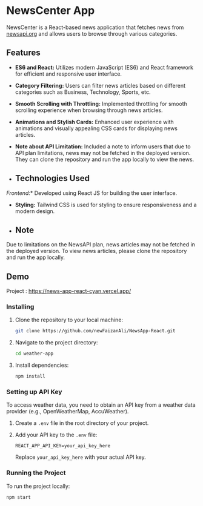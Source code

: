 # NewsCenter App

NewsCenter is a React-based news application that fetches news from [newsapi.org](https://newsapi.org/) and allows users to browse through various categories.

## Features

- **ES6 and React:** Utilizes modern JavaScript (ES6) and React framework for efficient and responsive user interface.
- **Category Filtering:** Users can filter news articles based on different categories such as Business, Technology, Sports, etc.
- **Smooth Scrolling with Throttling:** Implemented throttling for smooth scrolling experience when browsing through news articles.
- **Animations and Stylish Cards:** Enhanced user experience with animations and visually appealing CSS cards for displaying news articles.
- **Note about API Limitation:** Included a note to inform users that due to API plan limitations, news may not be fetched in the deployed version. They can clone the repository and run the app locally to view the news.

- ## Technologies Used
*Frontend:** Developed using React JS for building the user interface.
- **Styling:** Tailwind CSS is used for styling to ensure responsiveness and a modern design.

- ## Note

Due to limitations on the NewsAPI plan, news articles may not be fetched in the deployed version. To view news articles, please clone the repository and run the app locally.

## Demo

Project  : https://news-app-react-cyan.vercel.app/

### Installing

1. Clone the repository to your local machine:

    ```bash
    git clone https://github.com/newFaizanAli/NewsApp-React.git
    ```

2. Navigate to the project directory:

    ```bash
    cd weather-app
    ```

3. Install dependencies:

    ```bash
    npm install
    ```

### Setting up API Key

To access weather data, you need to obtain an API key from a weather data provider (e.g., OpenWeatherMap, AccuWeather).

1. Create a `.env` file in the root directory of your project.

2. Add your API key to the `.env` file:

    ```
    REACT_APP_API_KEY=your_api_key_here
    ```

    Replace `your_api_key_here` with your actual API key.

### Running the Project

To run the project locally:

```bash
npm start





